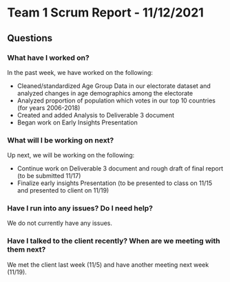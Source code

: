 # Team 1 Scrum Report - 11/12/2021

## Questions

### What have I worked on?
In the past week, we have worked on the following:
- Cleaned/standardized Age Group Data in our electorate dataset and analyzed changes in age demographics among the electorate
- Analyzed proportion of population which votes in our top 10 countries (for years 2006-2018)
- Created and added Analysis to Deliverable 3 document
- Began work on Early Insights Presentation

### What will I be working on next?
Up next, we will be working on the following:
- Continue work on Deliverable 3 document and rough draft of final report (to be submitted 11/17)
- Finalize early insights Presentation (to be presented to class on 11/15 and presented to client on 11/19)

### Have I run into any issues? Do I need help?
We do not currently have any issues.

### Have I talked to the client recently? When are we meeting with them next?
We met the client last week (11/5) and have another meeting next week (11/19).